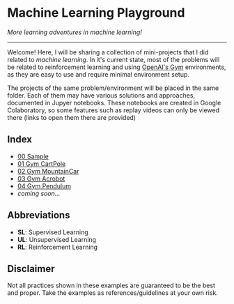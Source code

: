 # Machine Learning Playground

*More learning adventures in machine learning!*

---

Welcome! Here, I will be sharing a collection of mini-projects that I did related to *machine learning*. In it's current state, most of the problems will be related to reinforcement learning and using [OpenAI's Gym](https://gym.openai.com/) environments, as they are easy to use and require minimal environment setup.

The projects of the same problem/environment will be placed in the same folder. Each of them may have various solutions and approaches, documented in Jupyer notebooks. These notebooks are created in Google Colaboratory, so some features such as replay videos can only be viewed there (links to open them there are provided)


## Index

- [00 Sample](00_sample/)
- [01 Gym CartPole](01_gym_cartpole/)
- [02 Gym MountainCar](02_gym_mountaincar/)
- [03 Gym Acrobot](03_gym_acrobot/)
- [04 Gym Pendulum](04_gym_pendulum/)
- *coming soon...*


## Abbreviations
- **SL**: Supervised Learning
- **UL**: Unsupervised Learning
- **RL**: Reinforcement Learning


## Disclaimer
Not all practices shown in these examples are guaranteed to be the best and proper. Take the examples as references/guidelines at your own risk. 
